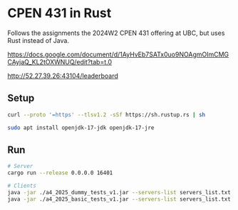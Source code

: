 # CPEN 431 in Rust

Follows the assignments the 2024W2 CPEN 431 offering at UBC, but uses Rust instead of Java.

https://docs.google.com/document/d/1AyHvEb7SATx0uo9NOAgmOImCMGCAyjaQ_KL2tOXWNUQ/edit?tab=t.0

http://52.27.39.26:43104/leaderboard

## Setup

```bash
curl --proto '=https' --tlsv1.2 -sSf https://sh.rustup.rs | sh

sudo apt install openjdk-17-jdk openjdk-17-jre
```

## Run

```bash
# Server
cargo run --release 0.0.0.0 16401

# Clients
java -jar ./a4_2025_dummy_tests_v1.jar --servers-list servers_list.txt
java -jar ./a4_2025_basic_tests_v1.jar --servers-list servers_list.txt